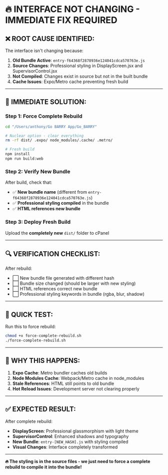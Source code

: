 # 🔥 INTERFACE NOT CHANGING - IMMEDIATE FIX REQUIRED

## ❌ **ROOT CAUSE IDENTIFIED:**

The interface isn't changing because:

1. **Old Bundle Active**: `entry-f64368f2878936e124041cdca570763e.js` 
2. **Source Changes**: Professional styling in DisplayScreen.jsx and SupervisorControl.jsx 
3. **Not Compiled**: Changes exist in source but not in the built bundle
4. **Cache Issues**: Expo/Metro cache preventing fresh build

---

## 🚀 **IMMEDIATE SOLUTION:**

### **Step 1: Force Complete Rebuild**
```bash
cd "/Users/anthony/Go BARRY App/Go_BARRY"

# Nuclear option - clear everything
rm -rf dist/ .expo/ node_modules/.cache/ .metro/

# Fresh build
npm install
npm run build:web
```

### **Step 2: Verify New Bundle**
After build, check that:
- ✅ **New bundle name** (different from `entry-f64368f2878936e124041cdca570763e.js`)
- ✅ **Professional styling compiled** in the bundle
- ✅ **HTML references new bundle**

### **Step 3: Deploy Fresh Build**
Upload the **completely new** `dist/` folder to cPanel

---

## 🔍 **VERIFICATION CHECKLIST:**

After rebuild:
- ⬜ New bundle file generated with different hash
- ⬜ Bundle size changed (should be larger with new styling)
- ⬜ HTML references correct new bundle
- ⬜ Professional styling keywords in bundle (rgba, blur, shadow)

---

## 🎯 **QUICK TEST:**

Run this to force rebuild:
```bash
chmod +x force-complete-rebuild.sh
./force-complete-rebuild.sh
```

---

## 🚨 **WHY THIS HAPPENS:**

1. **Expo Cache**: Metro bundler caches old builds
2. **Node Modules Cache**: Webpack/Metro cache in node_modules
3. **Stale References**: HTML still points to old bundle
4. **Hot Reload Issues**: Development server not clearing properly

---

## ✅ **EXPECTED RESULT:**

After complete rebuild:
- **DisplayScreen**: Professional glassmorphism with light theme
- **SupervisorControl**: Enhanced shadows and typography  
- **New Bundle**: `entry-[NEW_HASH].js` with styling compiled
- **Visual Changes**: Interface completely transformed

---

**🔥 The styling is in the source files - we just need to force a complete rebuild to compile it into the bundle!**

